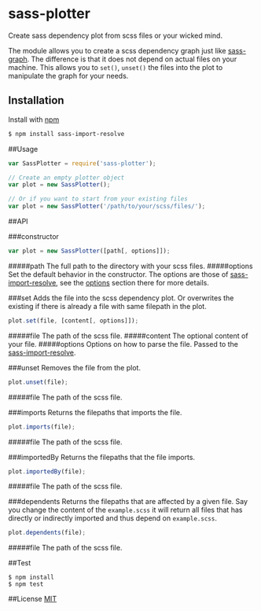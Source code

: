 sass-plotter
============

Create sass dependency plot from scss files or your wicked mind.

The module allows you to create a scss dependency graph just like [sass-graph][sass-graph].
The difference is that it does not depend on actual files on your machine.
This allows you to `set()`, `unset()` the files into the plot to manipulate the
graph for your needs.

## Installation
Install with [npm][npm]
```bash
$ npm install sass-import-resolve
```

##Usage
```js
var SassPlotter = require('sass-plotter');

// Create an empty plotter object
var plot = new SassPlotter();

// Or if you want to start from your existing files
var plot = new SassPlotter('/path/to/your/scss/files/');
```


##API

###constructor
```js
var plot = new SassPlotter([path[, options]]);
```
#####path
The full path to the directory with your scss files.
#####options
Set the default behavior in the constructor. The options are those of [sass-import-resolve][sass-import-resolve], 
see the [options][sass-import-resolve-options] section there for more details.

###set
Adds the file into the scss dependency plot. Or overwrites the existing if
there is already a file with same filepath in the plot.
```js
plot.set(file, [content[, options]]);
```
#####file
The path of the scss file.
#####content
The optional content of your file.
#####options
Options on how to parse the file. Passed to the [sass-import-resolve][sass-import-resolve].

###unset
Removes the file from the plot.
```js
plot.unset(file);
```
#####file
The path of the scss file.

###imports
Returns the filepaths that imports the file.
```js
plot.imports(file);
```
#####file
The path of the scss file.

###importedBy
Returns the filepaths that the file imports.
```js
plot.importedBy(file);
```
#####file
The path of the scss file.

###dependents
Returns the filepaths that are affected by a given file. Say you change the content
of the `example.scss` it will return all files that has directly or indirectly
imported and thus depend on `example.scss`.
```js
plot.dependents(file);
```
#####file
The path of the scss file.



##Test
```
$ npm install
$ npm test
```

##License
[MIT][license]

[sass-graph]: http://npmjs.org/package/sass-graph
[sass-import-resolve]: http://npmjs.org/package/sass-import-resolve
[sass-import-resolve-options]: http://npmjs.org/package/sass-import-resolve#options
[vinyl]: http://npmjs.org/package/vinyl
[license]: https://raw.githubusercontent.com/dadish/sass-plotter/master/LICENSE
[npm]: https://npmjs.org
